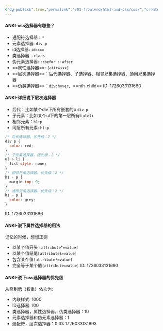 ```yaml
---
{"dg-publish":true,"permalink":"/01-frontend/html-and-css/css/","created":"2024-09-23T10:01:02.000+08:00","updated":"2024-09-23T10:01:02.000+08:00"}
---
```


#### ANKI-css选择器有哪些？
+ 通配符选择器：`*`
+ 元素选择器: `div p`
+ id选择器: `id=xxx`
+ 类选择器: `.class`
+ 伪元素选择器: `::befor ::after`
+ ==属性选择器==: `[attr=xxx]`
+ ==层次选择器==：后代选择器、子选择器、相邻兄弟选择器、通用兄弟选择器
+ ==伪类选择器==：`div:hover`、==nth-child==
ID: 1726033131680


#### ANKI-详细说下层次选择器
+ 后代：比如某个div下所有嵌套的p `div p`
+ 子元素：比如某个ul下的第一层所有li `ul>li`
+ 相邻元素：`h1+p`
+ 同层所有元素: `h1~p`
```js
/* 后代选择器，优先级：2 */
div p {
  color: red;
} 
/* 子元素选择器，优先级：2 */
ul > li {
  list-style: none;
} 
/* 相邻兄弟选择器，优先级：2 */
h1 + p {
  margin-top: 0;
} 
/* 通用兄弟选择器，优先级：2 */
h1 ~ p {
  color: grey;
} 
```
ID: 1726033131686

#### ANKI-说下属性选择器的用法
记忆的时候，想想正则
+ 以某个值开头 `[attribute^=value]`
+ 以某个值结尾`[attribute$=value]`
+ 包含某个值`[attribute*=value]`
+ 完全等于某个值`[attribute=value]`
ID: 1726033131690

#### ANKI-说下css选择器的优先级
从高到低（权重）依次为:
+ 内联样式: 1000
+ ID选择器: 100
+ 类选择器，属性选择器，伪类选择器：10
+ 元素选择器和伪元素选择器：1
+ 通配符，层次选择器：0
ID: 1726033131693
